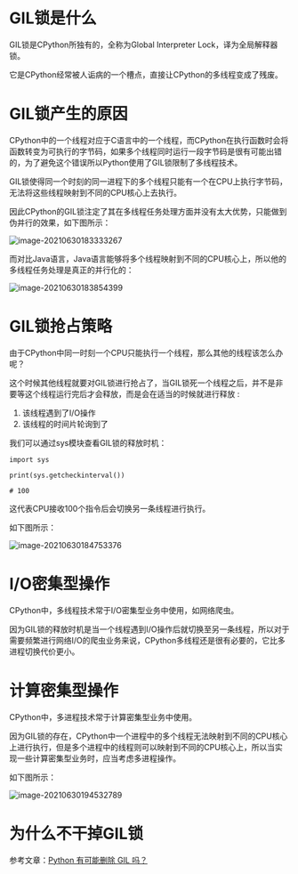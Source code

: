 # GIL锁是什么

GIL锁是CPython所独有的，全称为Global Interpreter Lock，译为全局解释器锁。

它是CPython经常被人诟病的一个槽点，直接让CPython的多线程变成了残废。

# GIL锁产生的原因

CPython中的一个线程对应于C语言中的一个线程，而CPython在执行函数时会将函数转变为可执行的字节码，如果多个线程同时运行一段字节码是很有可能出错的，为了避免这个错误所以Python使用了GIL锁限制了多线程技术。 

GIL锁使得同一个时刻的同一进程下的多个线程只能有一个在CPU上执行字节码，无法将这些线程映射到不同的CPU核心上去执行。

因此CPython的GIL锁注定了其在多线程任务处理方面并没有太大优势，只能做到伪并行的效果，如下图所示：

![image-20210630183333267](https://images-1302522496.cos.ap-nanjing.myqcloud.com/img/image-20210630183333267.png)

而对比Java语言，Java语言能够将多个线程映射到不同的CPU核心上，所以他的多线程任务处理是真正的并行化的：

![image-20210630183854399](https://images-1302522496.cos.ap-nanjing.myqcloud.com/img/image-20210630183854399.png)



# GIL锁抢占策略

由于CPython中同一时刻一个CPU只能执行一个线程，那么其他的线程该怎么办呢？

这个时候其他线程就要对GIL锁进行抢占了，当GIL锁死一个线程之后，并不是非要等这个线程运行完后才会释放，而是会在适当的时候就进行释放 :

1. 该线程遇到了I/O操作
2. 该线程的时间片轮询到了

我们可以通过sys模块查看GIL锁的释放时机：

```
import sys

print(sys.getcheckinterval())  

# 100
```

这代表CPU接收100个指令后会切换另一条线程进行执行。

如下图所示：

![image-20210630184753376](https://images-1302522496.cos.ap-nanjing.myqcloud.com/img/image-20210630184753376.png)



# I/O密集型操作

CPython中，多线程技术常于I/O密集型业务中使用，如网络爬虫。

因为GIL锁的释放时机是当一个线程遇到I/O操作后就切换至另一条线程，所以对于需要频繁进行网络I/O的爬虫业务来说，CPython多线程还是很有必要的，它比多进程切换代价更小。





# 计算密集型操作

CPython中，多进程技术常于计算密集型业务中使用。

因为GIL锁的存在，CPython中一个进程中的多个线程无法映射到不同的CPU核心上进行执行，但是多个进程中的线程则可以映射到不同的CPU核心上，所以当实现一些计算密集型业务时，应当考虑多进程操作。

如下图所示：

![image-20210630194532789](https://images-1302522496.cos.ap-nanjing.myqcloud.com/img/image-20210630194532789.png)



# 为什么不干掉GIL锁

参考文章：[Python 有可能删除 GIL 吗？](https://cloud.tencent.com/developer/article/1799500)